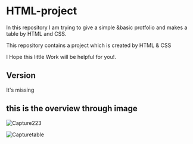 # HTML-project

In this repository I am trying to give a simple &basic protfolio and makes a table by HTML and CSS.

This repository contains a project which is created by HTML & CSS

I Hope this little Work will be helpful for you!.

## Version
It's missing 
## this is the overview through image
![Capture223](https://user-images.githubusercontent.com/77988855/163266920-d6c83503-2b10-496a-a8bc-2a5e8bb57a67.PNG)

![Capturetable](https://user-images.githubusercontent.com/77988855/163269349-111a0789-c84d-4212-8d5e-3f5b435e25bb.PNG)

